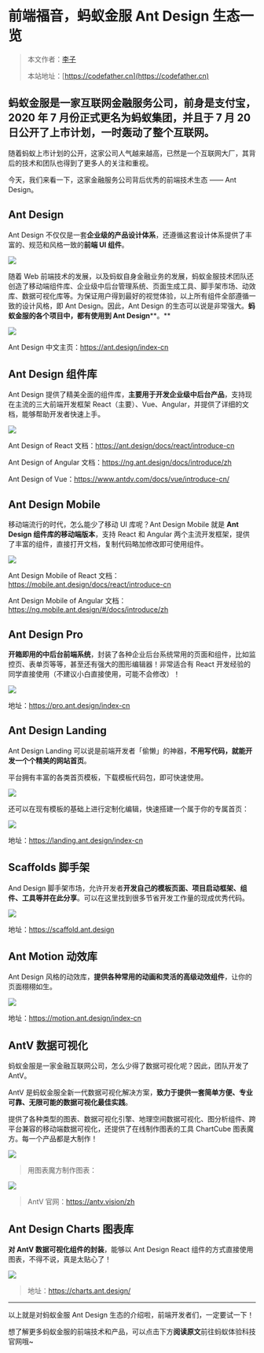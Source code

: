 # 前端福音，蚂蚁金服 Ant Design 生态一览

> 本文作者：[李子](https://yuyuanweb.feishu.cn/wiki/Abldw5WkjidySxkKxU2cQdAtnah)
>
> 本站地址：[https://codefather.cn](https://codefather.cn)

## 蚂蚁金服是一家互联网金融服务公司，前身是支付宝，2020 年 7 月份正式更名为蚂蚁集团，并且于 7 月 20 日公开了上市计划，一时轰动了整个互联网。 

随着蚂蚁上市计划的公开，这家公司人气越来越高，已然是一个互联网大厂，其背后的技术和团队也得到了更多人的关注和重视。

今天，我们来看一下，这家金融服务公司背后优秀的前端技术生态 —— Ant Design。

## **Ant Design**

Ant Design 不仅仅是一套**企业级的产品设计体系**，还遵循这套设计体系提供了丰富的、规范和风格一致的**前端 UI 组件**。

![](https://pic.yupi.icu/5563/202311091051574.png)

随着 Web 前端技术的发展，以及蚂蚁自身金融业务的发展，蚂蚁金服技术团队还创造了移动端组件库、企业级中后台管理系统、页面生成工具、脚手架市场、动效库、数据可视化库等。为保证用户得到最好的视觉体验，以上所有组件全部遵循一致的设计风格，即 Ant Design。因此，Ant Design 的生态可以说是非常强大。**蚂蚁金服的各个项目中，都有使用到 Ant Design****。**

![](https://pic.yupi.icu/5563/202311091051598.png)

Ant Design 中文主页：https://ant.design/index-cn



## **Ant Design 组件库**

Ant Design 提供了精美全面的组件库，**主要用于开发企业级中后台产品**，支持现在主流的三大前端开发框架 React（主要）、Vue、Angular，并提供了详细的文档，能够帮助开发者快速上手。

![](https://pic.yupi.icu/5563/202311091051560.png)

Ant Design of React 文档：https://ant.design/docs/react/introduce-cn

Ant Design of Angular 文档：https://ng.ant.design/docs/introduce/zh

Ant Design of Vue：https://www.antdv.com/docs/vue/introduce-cn/



## **Ant Design Mobile**

移动端流行的时代，怎么能少了移动 UI 库呢？Ant Design Mobile 就是 **Ant Design 组件库的移动端版本**，支持 React 和 Angular 两个主流开发框架，提供了丰富的组件，直接打开文档，复制代码略加修改即可使用组件。

![](https://pic.yupi.icu/5563/202311091051570.png)

Ant Design Mobile of React 文档：https://mobile.ant.design/docs/react/introduce-cn

Ant Design Mobile of Angular 文档：https://ng.mobile.ant.design/#/docs/introduce/zh



## **Ant Design Pro**

**开箱即用的中后台前端系统**，封装了各种企业后台系统常用的页面和组件，比如监控页、表单页等等，甚至还有强大的图形编辑器！非常适合有 React 开发经验的同学直接使用（不建议小白直接使用，可能不会修改）！

![](https://pic.yupi.icu/5563/202311091051565.png)

地址：https://pro.ant.design/index-cn



## **Ant Design Landing**

Ant Design Landing 可以说是前端开发者「偷懒」的神器，**不用写代码，就能开发一个个精美的网站首页**。

平台拥有丰富的各类首页模板，下载模板代码包，即可快速使用。

![](https://pic.yupi.icu/5563/202311091051619.png)

还可以在现有模板的基础上进行定制化编辑，快速搭建一个属于你的专属首页：

![](https://pic.yupi.icu/5563/202311091051199.png)

地址：https://landing.ant.design/index-cn





## **Scaffolds 脚手架**

And Design 脚手架市场，允许开发者**开发自己的模板页面、项目启动框架、组件、工具等并在此分享**。可以在这里找到很多节省开发工作量的现成优秀代码。

![](https://pic.yupi.icu/5563/202311091051187.png)

地址：https://scaffold.ant.design



## **Ant Motion 动效库**

Ant Design 风格的动效库，**提供各种常用的动画和灵活的高级动效组件**，让你的页面栩栩如生。

![](https://pic.yupi.icu/5563/202311091051151.png)

地址：https://motion.ant.design/index-cn



## **AntV 数据可视化**

蚂蚁金服是一家金融互联网公司，怎么少得了数据可视化呢？因此，团队开发了 AntV。

AntV 是蚂蚁金服全新一代数据可视化解决方案，**致力于提供一套简单方便、专业可靠、无限可能的数据可视化最佳实践**。

提供了各种类型的图表、数据可视化引擎、地理空间数据可视化、图分析组件、跨平台兼容的移动端数据可视化，还提供了在线制作图表的工具 ChartCube 图表魔方。每一个产品都是大制作！

![](https://pic.yupi.icu/5563/202311091051167.png)

> 用图表魔方制作图表：

![](https://pic.yupi.icu/5563/202311091051211.png)

> AntV 官网：https://antv.vision/zh



## **Ant Design Charts 图表库**

**对 AntV 数据可视化组件的封装**，能够以 Ant Design React 组件的方式直接使用图表，不得不说，真是太贴心了！

![](https://pic.yupi.icu/5563/202311091051289.png)



> 地址：https://charts.ant.design/



------

以上就是对蚂蚁金服 Ant Design 生态的介绍啦，前端开发者们，一定要试一下！

想了解更多蚂蚁金服的前端技术和产品，可以点击下方**阅读原文**前往蚂蚁体验科技官网哦~